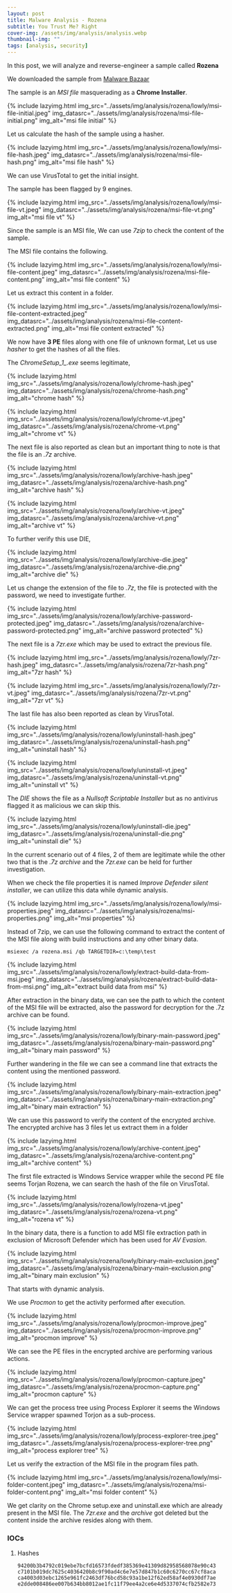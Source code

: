 ```yaml
---
layout: post
title: Malware Analysis - Rozena
subtitle: You Trust Me? Right
cover-img: /assets/img/analysis/analysis.webp
thumbnail-img: ""
tags: [analysis, security]
---
```


In this post, we will analyze and reverse-engineer a sample called **Rozena**

We downloaded the sample from [Malware Bazaar](https://bazaar.abuse.ch/sample/94200b3b4792c019ebe7bcfd16573fdedf385369e41309d82958568078e90c43/)

The sample is an *MSI file* masquerading as a **Chrome Installer**.

{% include lazyimg.html img_src="../assets/img/analysis/rozena/lowly/msi-file-initial.jpeg" img_datasrc="../assets/img/analysis/rozena/msi-file-initial.png" img_alt="msi file initial" %}

Let us calculate the hash of the sample using a hasher.

{% include lazyimg.html img_src="../assets/img/analysis/rozena/lowly/msi-file-hash.jpeg" img_datasrc="../assets/img/analysis/rozena/msi-file-hash.png" img_alt="msi file hash" %}

We can use VirusTotal to get the initial insight.

The sample has been flagged by 9 engines.

{% include lazyimg.html img_src="../assets/img/analysis/rozena/lowly/msi-file-vt.jpeg" img_datasrc="../assets/img/analysis/rozena/msi-file-vt.png" img_alt="msi file vt" %}

Since the sample is an MSI file, We can use *7zip* to check the content of the sample.

The MSI file contains the following.

{% include lazyimg.html img_src="../assets/img/analysis/rozena/lowly/msi-file-content.jpeg" img_datasrc="../assets/img/analysis/rozena/msi-file-content.png" img_alt="msi file content" %}

Let us extract this content in a folder.

{% include lazyimg.html img_src="../assets/img/analysis/rozena/lowly/msi-file-content-extracted.jpeg" img_datasrc="../assets/img/analysis/rozena/msi-file-content-extracted.png" img_alt="msi file content extracted" %}

We now have **3 PE** files along with one file of unknown format, Let us use _hasher_ to get the hashes of all the files.

The *ChromeSetup_1_.exe* seems legitimate,

{% include lazyimg.html img_src="../assets/img/analysis/rozena/lowly/chrome-hash.jpeg" img_datasrc="../assets/img/analysis/rozena/chrome-hash.png" img_alt="chrome hash" %}

{% include lazyimg.html img_src="../assets/img/analysis/rozena/lowly/chrome-vt.jpeg" img_datasrc="../assets/img/analysis/rozena/chrome-vt.png" img_alt="chrome vt" %}

The next file is also reported as clean but an important thing to note is that the file is an *.7z* archive.

{% include lazyimg.html img_src="../assets/img/analysis/rozena/lowly/archive-hash.jpeg" img_datasrc="../assets/img/analysis/rozena/archive-hash.png" img_alt="archive hash" %}

{% include lazyimg.html img_src="../assets/img/analysis/rozena/lowly/archive-vt.jpeg" img_datasrc="../assets/img/analysis/rozena/archive-vt.png" img_alt="archive vt" %}

To further verify this use DIE,

{% include lazyimg.html img_src="../assets/img/analysis/rozena/lowly/archive-die.jpeg" img_datasrc="../assets/img/analysis/rozena/archive-die.png" img_alt="archive die" %}

Let us change the extension of the file to *.7z*, the file is protected with the password, we need to investigate further.

{% include lazyimg.html img_src="../assets/img/analysis/rozena/lowly/archive-password-protected.jpeg" img_datasrc="../assets/img/analysis/rozena/archive-password-protected.png" img_alt="archive password protected" %}

The next file is a *7zr.exe* which may be used to extract the previous file.

{% include lazyimg.html img_src="../assets/img/analysis/rozena/lowly/7zr-hash.jpeg" img_datasrc="../assets/img/analysis/rozena/7zr-hash.png" img_alt="7zr hash" %}

{% include lazyimg.html img_src="../assets/img/analysis/rozena/lowly/7zr-vt.jpeg" img_datasrc="../assets/img/analysis/rozena/7zr-vt.png" img_alt="7zr vt" %}

The last file has also been reported as clean by VirusTotal.

{% include lazyimg.html img_src="../assets/img/analysis/rozena/lowly/uninstall-hash.jpeg" img_datasrc="../assets/img/analysis/rozena/uninstall-hash.png" img_alt="uninstall hash" %}

{% include lazyimg.html img_src="../assets/img/analysis/rozena/lowly/uninstall-vt.jpeg" img_datasrc="../assets/img/analysis/rozena/uninstall-vt.png" img_alt="uninstall vt" %}

 The *DIE* shows the file as a *Nullsoft Scriptable Installer* but as no antivirus flagged it as malicious we can skip this. 

{% include lazyimg.html img_src="../assets/img/analysis/rozena/lowly/uninstall-die.jpeg" img_datasrc="../assets/img/analysis/rozena/uninstall-die.png" img_alt="uninstall die" %}

In the current scenario out of 4 files, 2 of them are legitimate while the other two that is the *.7z archive* and the *7zr.exe* can be held for further investigation.

When we check the file properties it is named *Improve Defender silent installer*, we can utilize this data while dynamic analysis.

{% include lazyimg.html img_src="../assets/img/analysis/rozena/lowly/msi-properties.jpeg" img_datasrc="../assets/img/analysis/rozena/msi-properties.png" img_alt="msi properties" %}

Instead of 7zip, we can use the following command to extract the content of the MSI file along with build instructions and any other binary data.

~~~
msiexec /a rozena.msi /qb TARGETDIR=c:\temp\test
~~~

{% include lazyimg.html img_src="../assets/img/analysis/rozena/lowly/extract-build-data-from-msi.jpeg" img_datasrc="../assets/img/analysis/rozena/extract-build-data-from-msi.png" img_alt="extract build data from msi" %}

After extraction in the binary data, we can see the path to which the content of the MSI file will be extracted, also the password for decryption for the .7z archive can be found.

{% include lazyimg.html img_src="../assets/img/analysis/rozena/lowly/binary-main-password.jpeg" img_datasrc="../assets/img/analysis/rozena/binary-main-password.png" img_alt="binary main password" %}

Further wandering in the file we can see a command line that extracts the content using the mentioned password.

{% include lazyimg.html img_src="../assets/img/analysis/rozena/lowly/binary-main-extraction.jpeg" img_datasrc="../assets/img/analysis/rozena/binary-main-extraction.png" img_alt="binary main extraction" %}

We can use this password to verify the content of the encrypted archive. The encrypted archive has 3 files let us extract them in a folder

{% include lazyimg.html img_src="../assets/img/analysis/rozena/lowly/archive-content.jpeg" img_datasrc="../assets/img/analysis/rozena/archive-content.png" img_alt="archive content" %}

The first file extracted is Windows Service wrapper while the second PE file seems Torjan Rozena, we can search the hash of the file on VirusTotal.

{% include lazyimg.html img_src="../assets/img/analysis/rozena/lowly/rozena-vt.jpeg" img_datasrc="../assets/img/analysis/rozena/rozena-vt.png" img_alt="rozena vt" %}

In the binary data, there is a function to add MSI file extraction path in exclusion of Microsoft Defender which has been used for *AV Evasion*.

{% include lazyimg.html img_src="../assets/img/analysis/rozena/lowly/binary-main-exclusion.jpeg" img_datasrc="../assets/img/analysis/rozena/binary-main-exclusion.png" img_alt="binary main exclusion" %}

That starts with dynamic analysis.

We use *Procmon* to get the activity performed after execution.

{% include lazyimg.html img_src="../assets/img/analysis/rozena/lowly/procmon-improve.jpeg" img_datasrc="../assets/img/analysis/rozena/procmon-improve.png" img_alt="procmon improve" %}

We can see the PE files in the encrypted archive are performing various actions.

{% include lazyimg.html img_src="../assets/img/analysis/rozena/lowly/procmon-capture.jpeg" img_datasrc="../assets/img/analysis/rozena/procmon-capture.png" img_alt="procmon capture" %}

We can get the process tree using Process Explorer it seems the Windows Service wrapper spawned Torjon as a sub-process.

{% include lazyimg.html img_src="../assets/img/analysis/rozena/lowly/process-explorer-tree.jpeg" img_datasrc="../assets/img/analysis/rozena/process-explorer-tree.png" img_alt="process explorer tree" %}

Let us verify the extraction of the MSI file in the program files path. 

{% include lazyimg.html img_src="../assets/img/analysis/rozena/lowly/msi-folder-content.jpeg" img_datasrc="../assets/img/analysis/rozena/msi-folder-content.png" img_alt="msi folder content" %}

We get clarity on the Chrome setup.exe and uninstall.exe which are already present in the MSI file. The *7zr.exe* and the *archive* got deleted but the content inside the archive resides along with them.
 
### IOCs

1. Hashes
	~~~
	94200b3b4792c019ebe7bcfd16573fdedf385369e41309d82958568078e90c43
	c7101b019dc7625c4036420b8c9f90ad4c6e7e57d847b1c60c6270cc67cf8aca
	ca4003d03ebc1265e961fc2463df76bcd58c93a1be12f62ed58af4e0930df7ae
	e2dde008486ee007b634bb8012ae1fc11f79ee4a2ce6e4d5337074cfb2582e73
	~~~
